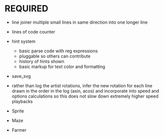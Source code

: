 REQUIRED
========
* line joiner multiple small lines in same direction into one longer line
* lines of code counter

* hint system
    * basic parse code with reg expressions
    * pluggable so others can contribute
    * history of hints shown
    * basic markup for text color and formatting
* save_svg
* rather than log the artist rotations, infer the new rotation
    for each line drawn in the order in the log (asin, acos) and
    incorporate into speed and options calculations so this does not
    slow down extremely higher speed playbacks
* Sprite
* Maze
* Farmer
